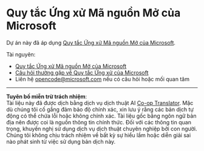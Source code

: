 <!--
CO_OP_TRANSLATOR_METADATA:
{
  "original_hash": "b0a9b4cccd918195f58224d5793da1a6",
  "translation_date": "2025-08-27T22:00:04+00:00",
  "source_file": "CODE_OF_CONDUCT.md",
  "language_code": "vi"
}
-->
# Quy tắc Ứng xử Mã nguồn Mở của Microsoft

Dự án này đã áp dụng [Quy tắc Ứng xử Mã nguồn Mở của Microsoft](https://opensource.microsoft.com/codeofconduct/?WT.mc_id=academic-77807-sagibbon).

Tài nguyên:

- [Quy tắc Ứng xử Mã nguồn Mở của Microsoft](https://opensource.microsoft.com/codeofconduct/?WT.mc_id=academic-77807-sagibbon)
- [Câu hỏi thường gặp về Quy tắc Ứng xử của Microsoft](https://opensource.microsoft.com/codeofconduct/faq/?WT.mc_id=academic-77807-sagibbon)
- Liên hệ [opencode@microsoft.com](mailto:opencode@microsoft.com) nếu có câu hỏi hoặc mối quan tâm

---

**Tuyên bố miễn trừ trách nhiệm**:  
Tài liệu này đã được dịch bằng dịch vụ dịch thuật AI [Co-op Translator](https://github.com/Azure/co-op-translator). Mặc dù chúng tôi cố gắng đảm bảo độ chính xác, xin lưu ý rằng các bản dịch tự động có thể chứa lỗi hoặc không chính xác. Tài liệu gốc bằng ngôn ngữ bản địa nên được coi là nguồn thông tin chính thức. Đối với các thông tin quan trọng, khuyến nghị sử dụng dịch vụ dịch thuật chuyên nghiệp bởi con người. Chúng tôi không chịu trách nhiệm về bất kỳ sự hiểu lầm hoặc diễn giải sai nào phát sinh từ việc sử dụng bản dịch này.